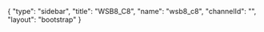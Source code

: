 {
    "type": "sidebar",
    "title": "WSB8_C8",
    "name": "wsb8_c8",
    "channelId": "",
    "layout": "bootstrap"
}